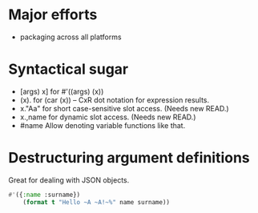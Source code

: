# Major efforts

* packaging across all platforms

# Syntactical sugar

* [args) x] for #'((args) (x))
* (x).      for (car (x)) – CxR dot notation for expression results.
* x."Aa"    for short case-sensitive slot access. (Needs new READ.)
* x.,name   for dynamic slot access. (Needs new READ.)
* #name     Allow denoting variable functions like that.

# Destructuring argument definitions

Great for dealing with JSON objects.

```lisp
#'({:name :surname})
    (format t "Hello ~A ~A!~%" name surname))
```
